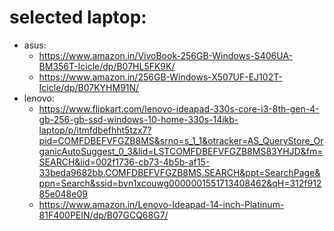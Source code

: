 # selected laptop:
* asus:
    + https://www.amazon.in/VivoBook-256GB-Windows-S406UA-BM356T-Icicle/dp/B07HL5FK9K/
    + https://www.amazon.in/256GB-Windows-X507UF-EJ102T-Icicle/dp/B07KYHM91N/
* lenovo:
    + https://www.flipkart.com/lenovo-ideapad-330s-core-i3-8th-gen-4-gb-256-gb-ssd-windows-10-home-330s-14ikb-laptop/p/itmfdbefhht5tzx7?pid=COMFDBEFVFGZB8MS&srno=s_1_1&otracker=AS_QueryStore_OrganicAutoSuggest_0_3&lid=LSTCOMFDBEFVFGZB8MS83YHJD&fm=SEARCH&iid=002f1736-cb73-4b5b-af15-33beda9682bb.COMFDBEFVFGZB8MS.SEARCH&ppt=SearchPage&ppn=Search&ssid=bvn1xcouwg0000001551713408462&qH=312f91285e048e09
    + https://www.amazon.in/Lenovo-Ideapad-14-inch-Platinum-81F400PEIN/dp/B07GCQ68G7/